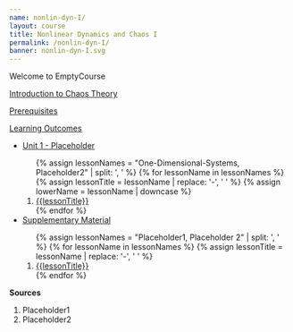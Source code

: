 ```yaml
---
name: nonlin-dyn-I/
layout: course
title: Nonlinear Dynamics and Chaos I
permalink: /nonlin-dyn-I/
banner: nonlin-dyn-I.svg
---
```


Welcome to EmptyCourse

<a class="page-link" href="/nonlin-dyn-I/introduction">Introduction to Chaos Theory </a>

<a class="page-link" href="/nonlin-dyn-I/prerequisites"> Prerequisites</a>

<a class="page-link" href="/nonlin-dyn-I/learning-outcomes"> Learning Outcomes</a>

<ul>
<li>  <a class="page-link" href="/nonlin-dyn-I/unit1/"> Unit 1 - Placeholder </a> </li>
<ol>
{% assign lessonNames = "One-Dimensional-Systems, Placeholder2" | split: ', ' %}
{% for lessonName in lessonNames %}
{% assign lessonTitle = lessonName | replace:  '-', ' ' %}
{% assign lowerName = lessonName | downcase %}
<li> <a class = "page-link" href = "{{ lowerName | prepend: "unit1/" | prepend: current_page.permalink }}"> {{lessonTitle}} </a> </li>
{% endfor %}
</ol>
<li> <a class="page-link" href="/nonlin-dyn-I/supplements/"> Supplementary Material </a> </li>
<ol>
{% assign lessonNames = "Placeholder1, Placeholder 2" | split: ', ' %}
{% for lessonName in lessonNames %}
{% assign lessonTitle = lessonName | replace:  '-', ' ' %}
<li> <a class = "page-link" href = "{{ lessonName | prepend: "supplement/" | prepend: current_page.permalink }}"> {{lessonTitle}} </a> </li>
{% endfor %}
</ol>
</ul>


**Sources**

1. Placeholder1 
2. Placeholder2
